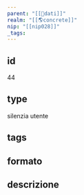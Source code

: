 ```yaml
---
parent: "[[💾dati]]"
realm: "[[🌎concrete]]"
nip: "[[nip028]]"
_tags:
---
```

## id
44
## type
silenzia utente
## tags
## formato

## descrizione

